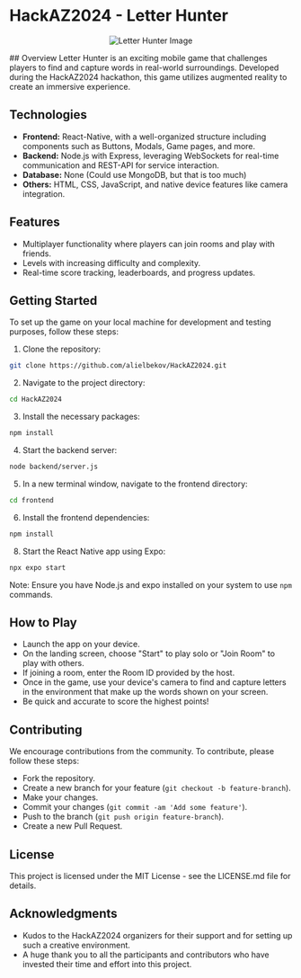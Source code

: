 # HackAZ2024 - Letter Hunter
<p align="center">
  <img src="https://github.com/alielbekov/HackAZ2024/assets/83210137/0fe95758-062c-418e-81e0-ecb0fc294b1a" alt="Letter Hunter Image">
</p>
## Overview
Letter Hunter is an exciting mobile game that challenges players to find and capture words in real-world surroundings. Developed during the HackAZ2024 hackathon, this game utilizes augmented reality to create an immersive experience.

## Technologies
- **Frontend:** React-Native, with a well-organized structure including components such as Buttons, Modals, Game pages, and more.
- **Backend:** Node.js with Express, leveraging WebSockets for real-time communication and REST-API for service interaction.
- **Database:** None (Could use MongoDB, but that is too much)
- **Others:** HTML, CSS, JavaScript, and native device features like camera integration.

## Features
- Multiplayer functionality where players can join rooms and play with friends.
- Levels with increasing difficulty and complexity.
- Real-time score tracking, leaderboards, and progress updates.

## Getting Started
To set up the game on your local machine for development and testing purposes, follow these steps:

1. Clone the repository:
```bash
git clone https://github.com/alielbekov/HackAZ2024.git
```
2. Navigate to the project directory:
```bash
cd HackAZ2024
```
3. Install the necessary packages:
```bash
npm install
```
4. Start the backend server:
```bash
node backend/server.js
```
5. In a new terminal window, navigate to the frontend directory:
```bash
cd frontend
```
6. Install the frontend dependencies:
```bash
npm install
```
8. Start the React Native app using Expo:
```bash
npx expo start
```

Note: Ensure you have Node.js and expo installed on your system to use `npm` commands.

## How to Play
- Launch the app on your device.
- On the landing screen, choose "Start" to play solo or "Join Room" to play with others.
- If joining a room, enter the Room ID provided by the host.
- Once in the game, use your device's camera to find and capture letters in the environment that make up the words shown on your screen.
- Be quick and accurate to score the highest points!

## Contributing
We encourage contributions from the community. To contribute, please follow these steps:

- Fork the repository.
- Create a new branch for your feature (`git checkout -b feature-branch`).
- Make your changes.
- Commit your changes (`git commit -am 'Add some feature'`).
- Push to the branch (`git push origin feature-branch`).
- Create a new Pull Request.

## License
This project is licensed under the MIT License - see the LICENSE.md file for details.

## Acknowledgments
- Kudos to the HackAZ2024 organizers for their support and for setting up such a creative environment.
- A huge thank you to all the participants and contributors who have invested their time and effort into this project.

